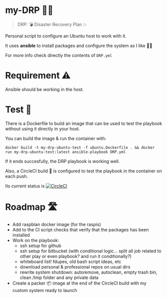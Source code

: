 # my-DRP :woman_firefighter:

> DRP: :bomb: Disaster Recovery Plan :collision:

Personal script to configure an Ubuntu host to work with it. 

It uses **ansible** to install packages and configure the system as I like :woman_technologist:

For more info check directly the contents of `DRP.yml`

# Requirement :warning:
Ansible should be working in the host. 

# Test :whale:
There is a Dockerfile to build an image that can be used to test the playbook without using it directly in your host.

You can build the image & run the container with:

```
docker build -t my-drp-ubuntu-test -f ubuntu.Dockerfile . && docker run my-drp-ubuntu-test:latest ansible-playbook DRP.yml 
```

If it ends succesfully, the DRP playbook is working well.

Also, a CircleCI build :arrows_counterclockwise: is configured to test the playbook in the container on each push.

Its current status is [![CircleCI](https://circleci.com/gh/arcones/my-DRP.svg?style=svg)](https://circleci.com/gh/arcones/my-DRP)

# Roadmap :motorway:
- Add raspbian docker image (for the raspis)
- Add to the CI script checks that verify that the packages has been installed
- Work on the playbook:
  - ssh setup for github
  - ssh setup for bitbucket (with conditional logic... split all job related to other play or even playbook? and run it conditionally?)
  - whiteboard list! fdupes, old bash script ideas, etc
  - download personal & professional repos on usual dirs
  - rewrite system shutdown: autoremove, autoclean, empty trash bin, clean /tmp folder and any private data
- Create a packer :package: image at the end of the CircleCI build with my custom system ready to launch

